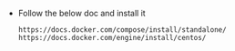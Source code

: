 - Follow the below doc and install it
  ```
  https://docs.docker.com/compose/install/standalone/
  https://docs.docker.com/engine/install/centos/
  ```
